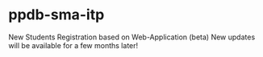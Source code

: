 # ppdb-sma-itp
New Students Registration based on Web-Application (beta)
New updates will be available for a few months later!